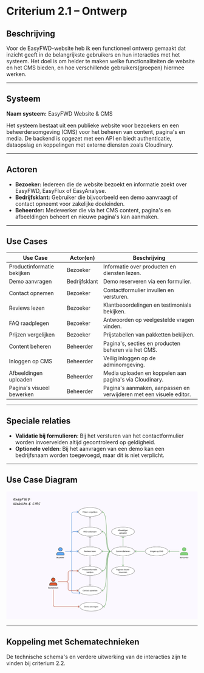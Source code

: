# Criterium 2.1 – Ontwerp

## Beschrijving

Voor de EasyFWD-website heb ik een functioneel ontwerp gemaakt dat inzicht geeft in de belangrijkste gebruikers en hun interacties met het systeem. Het doel is om helder te maken welke functionaliteiten de website en het CMS bieden, en hoe verschillende gebruikers(groepen) hiermee werken.

---

## Systeem

**Naam systeem:** EasyFWD Website & CMS

Het systeem bestaat uit een publieke website voor bezoekers en een beheerdersomgeving (CMS) voor het beheren van content, pagina's en media. De backend is opgezet met een API en biedt authenticatie, dataopslag en koppelingen met externe diensten zoals Cloudinary.

---

## Actoren

- **Bezoeker:** Iedereen die de website bezoekt en informatie zoekt over EasyFWD, EasyFlux of EasyAnalyse.
- **Bedrijfsklant:** Gebruiker die bijvoorbeeld een demo aanvraagt of contact opneemt voor zakelijke doeleinden.
- **Beheerder:** Medewerker die via het CMS content, pagina's en afbeeldingen beheert en nieuwe pagina's kan aanmaken.

---

## Use Cases

| Use Case                        | Actor(en)      | Beschrijving                                                        |
|----------------------------------|----------------|---------------------------------------------------------------------|
| Productinformatie bekijken       | Bezoeker       | Informatie over producten en diensten lezen.                        |
| Demo aanvragen                   | Bedrijfsklant  | Demo reserveren via een formulier.                                  |
| Contact opnemen                  | Bezoeker       | Contactformulier invullen en versturen.                             |
| Reviews lezen                    | Bezoeker       | Klantbeoordelingen en testimonials bekijken.                        |
| FAQ raadplegen                   | Bezoeker       | Antwoorden op veelgestelde vragen vinden.                           |
| Prijzen vergelijken              | Bezoeker       | Prijstabellen van pakketten bekijken.                               |
| Content beheren                  | Beheerder      | Pagina's, secties en producten beheren via het CMS.                 |
| Inloggen op CMS                  | Beheerder      | Veilig inloggen op de adminomgeving.                                |
| Afbeeldingen uploaden            | Beheerder      | Media uploaden en koppelen aan pagina's via Cloudinary.             |
| Pagina's visueel bewerken        | Beheerder      | Pagina's aanmaken, aanpassen en verwijderen met een visuele editor. |

---

## Speciale relaties

- **Validatie bij formulieren**: Bij het versturen van het contactformulier worden invoervelden altijd gecontroleerd op geldigheid.
- **Optionele velden**: Bij het aanvragen van een demo kan een bedrijfsnaam worden toegevoegd, maar dit is niet verplicht.

---

## Use Case Diagram

![Use Case Diagram](./uml-diagrammen/use_case.png)

---

## Koppeling met Schematechnieken

De technische schema's en verdere uitwerking van de interacties zijn te vinden bij criterium 2.2.
